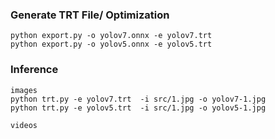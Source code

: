 
### Generate TRT File/ Optimization
```
python export.py -o yolov7.onnx -e yolov7.trt 
python export.py -o yolov5.onnx -e yolov5.trt 
```
### Inference 
```shell
images
python trt.py -e yolov7.trt  -i src/1.jpg -o yolov7-1.jpg
python trt.py -e yolov5.trt  -i src/1.jpg -o yolov5-1.jpg

videos


